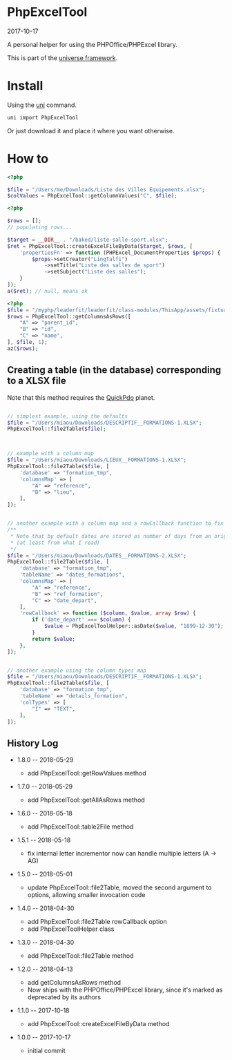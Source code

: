 PhpExcelTool
===========
2017-10-17


A personal helper for using the PHPOffice/PHPExcel library.


This is part of the [universe framework](https://github.com/karayabin/universe-snapshot).


Install
==========
Using the [uni](https://github.com/lingtalfi/universe-naive-importer) command.
```bash
uni import PhpExcelTool
```

Or just download it and place it where you want otherwise.




How to
==========


```php
<?php

$file = "/Users/me/Downloads/Liste des Villes Equipements.xlsx";
$colValues = PhpExcelTool::getColumnValues("C", $file);

```





```php
<?php

$rows = [];
// populating rows...

$target = __DIR__ . "/baked/liste-salle-sport.xlsx";
$ret = PhpExcelTool::createExcelFileByData($target, $rows, [
    'propertiesFn' => function (PHPExcel_DocumentProperties $props) {
        $props->setCreator("LingTalfi")
            ->setTitle("Liste des salles de sport")
            ->setSubject("Liste des salles");
    }
]);
a($ret); // null, means ok

```


```php
<?php 
$file = "/myphp/leaderfit/leaderfit/class-modules/ThisApp/assets/fixtures/ID_CATEGORIES.XLSX";
$rows = PhpExcelTool::getColumnsAsRows([
    "A" => "parent_id",
    "B" => "id",
    "C" => "name",
], $file, 1);
az($rows);
```



Creating a table (in the database) corresponding to a XLSX file
-------------------------

Note that this method requires the [QuickPdo](https://github.com/lingtalfi/Quickpdo) planet.


```php

// simplest example, using the defaults
$file = "/Users/miaou/Downloads/DESCRIPTIF__FORMATIONS-1.XLSX";
PhpExcelTool::file2Table($file);



// example with a column map
$file = "/Users/miaou/Downloads/LIEUX__FORMATIONS-1.XLSX";
PhpExcelTool::file2Table($file, [
    'database' => "formation_tmp",
    'columnsMap' => [
        "A" => "reference",
        "B" => "lieu",
    ],
]);


// another example with a column map and a rowCallback function to fix the dates
/**
 * Note that by default dates are stored as number of days from an origin date in excel
 * (at least from what I read)
 */
$file = "/Users/miaou/Downloads/DATES__FORMATIONS-2.XLSX";
PhpExcelTool::file2Table($file, [
    'database' => "formation_tmp",
    'tableName' => "dates_formations",
    'columnsMap' => [
        "A" => "reference",
        "B" => "ref_formation",
        "C" => "date_depart",
    ],
    'rowCallback' => function ($column, $value, array $row) {
        if ('date_depart' === $column) {
            $value = PhpExcelToolHelper::asDate($value, "1899-12-30");
        }
        return $value;
    },
]);


// another example using the column types map
$file = "/Users/miaou/Downloads/DESCRIPTIF__FORMATIONS-1.XLSX";
PhpExcelTool::file2Table($file, [
    'database' => "formation_tmp",
    'tableName' => "details_formation",
    'colTypes' => [
        "I" => "TEXT",
    ],
]);


```


History Log
------------------
    
- 1.8.0 -- 2018-05-29

    - add PhpExcelTool::getRowValues method 
    
- 1.7.0 -- 2018-05-29

    - add PhpExcelTool::getAllAsRows method 
    
- 1.6.0 -- 2018-05-18

    - add PhpExcelTool::table2File method 
    
- 1.5.1 -- 2018-05-18

    - fix internal letter incrementor now can handle multiple letters (A -> AG) 
    
- 1.5.0 -- 2018-05-01

    - update PhpExcelTool::file2Table, moved the second argument to options, allowing smaller invocation code

- 1.4.0 -- 2018-04-30

    - add PhpExcelTool::file2Table rowCallback option
    - add PhpExcelToolHelper class

- 1.3.0 -- 2018-04-30

    - add PhpExcelTool::file2Table method

- 1.2.0 -- 2018-04-13

    - add getColumnsAsRows method
    - Now ships with the PHPOffice/PHPExcel library, since it's marked as deprecated by its authors
    
- 1.1.0 -- 2017-10-18

    - add PhpExcelTool::createExcelFileByData method
    
- 1.0.0 -- 2017-10-17

    - initial commit
